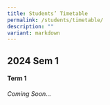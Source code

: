 ```yaml
---
title: Students’ Timetable
permalink: /students/timetable/
description: ""
variant: markdown
---
```

2024 Sem 1
---------------
#### Term 1

*Coming Soon...*
